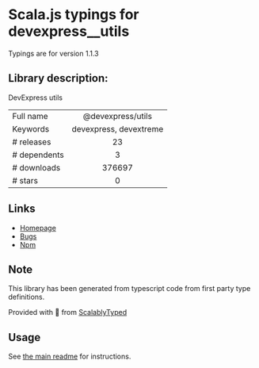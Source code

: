
# Scala.js typings for devexpress__utils

Typings are for version 1.1.3

## Library description:
DevExpress utils

|                    |                 |
| ------------------ | :-------------: |
| Full name          | @devexpress/utils |
| Keywords           | devexpress, devextreme |
| # releases         | 23 |
| # dependents       | 3 |
| # downloads        | 376697 |
| # stars            | 0 |

## Links
- [Homepage](https://devexpress.com/)
- [Bugs](https://www.devexpress.com/support/)
- [Npm](https://www.npmjs.com/package/%40devexpress%2Futils)
    


## Note
This library has been generated from typescript code from first party type definitions.

Provided with :purple_heart: from [ScalablyTyped](https://github.com/oyvindberg/ScalablyTyped)

## Usage
See [the main readme](../../readme.md) for instructions.


